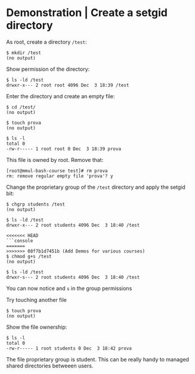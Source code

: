 # Demonstration | Create a setgid directory

As root, create a directory `/test`:

```console
$ mkdir /test
(no output)
```

Show permission of the directory:

```console
$ ls -ld /test
drwxr-x--- 2 root root 4096 Dec  3 18:39 /test
```

Enter the directory and create an empty file:

```console
$ cd /test/
(no output)

$ touch prova
(no output)

$ ls -l
total 0
-rw-r----- 1 root root 0 Dec  3 18:39 prova
```

This file is owned by root. Remove that:

```console
[root@mmul-bash-course test]# rm prova
rm: remove regular empty file 'prova'? y
```

Change the proprietary group of the `/test` directory and apply the setgid bit:

```console
$ chgrp students /test
(no output)

$ ls -ld /test
drwxr-x--- 2 root students 4096 Dec  3 18:40 /test

<<<<<<< HEAD
```console
=======
>>>>>>> 08f7b1d7451b (Add Demos for various courses)
$ chmod g+s /test
(no output)

$ ls -ld /test
drwxr-s--- 2 root students 4096 Dec  3 18:40 /test
```

You can now notice and `s` in the group permissions

Try touching another file

```console
$ touch prova
(no output)
```

Show the file ownership:

```console
$ ls -l
total 0
-rw-r----- 1 root students 0 Dec  3 18:42 prova
```

The file proprietary group is student. This can be really handy to managed
shared directories betweeen users.
